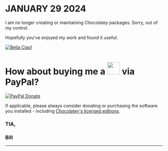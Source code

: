 JANUARY 29 2024
===============

I am no longer creating or maintaining Chocolatey packages. Sorry, out
of my control.

Hopefully you've enjoyed my work and found it useful.

[![Bella Ciao!](https://img.youtube.com/vi/9ao4FEaDGhQ/0.jpg)](https://www.youtube.com/watch?v=9ao4FEaDGhQ)


<h1>How about buying me a <img src="https://cdn.rawgit.com/bcurran3/ChocolateyPackages/master/mylogos/beer.png" alt="" width="40" height="40"> via PayPal?</h1>

[![PayPal Donate](https://www.paypalobjects.com/webstatic/mktg/logo/AM_SbyPP_mc_vs_dc_ae.jpg)](https://www.paypal.me/bcurran3donations)


If applicable, please always consider donating or purchasing the software you installed - including [Chocolatey's licensed editions](https://chocolatey.org/pricing).

<h3>TIA,</h3>

<h3>Bill</h3>

***
